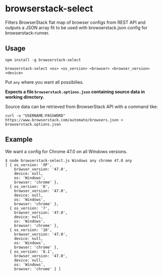 # browserstack-select

Filters BrowserStack flat map of browser configs from REST API and outputs a JSON array fit to be used with browserstack.json config for browserstack-runner.

## Usage

`npm install -g browserstack-select`

`browserstack-select <os> <os_version> <browser> <browser_version> <device>`

Put `any` where you want all possibilies.

**Expects a file `browserstack.options.json` containing source data in working directory.**

Source data can be retrieved from BrowserStack API with a command like:

`curl -u "USERNAME:PASSWORD" https://www.browserstack.com/automate/browsers.json > browserstack.options.json`

## Example

We want a config for Chrome 47.0 on all Windows versions.

```
$ node browserstack-select.js Windows any chrome 47.0 any
[ { os_version: 'XP',
    browser_version: '47.0',
    device: null,
    os: 'Windows',
    browser: 'chrome' },
  { os_version: '8',
    browser_version: '47.0',
    device: null,
    os: 'Windows',
    browser: 'chrome' },
  { os_version: '7',
    browser_version: '47.0',
    device: null,
    os: 'Windows',
    browser: 'chrome' },
  { os_version: '10',
    browser_version: '47.0',
    device: null,
    os: 'Windows',
    browser: 'chrome' },
  { os_version: '8.1',
    browser_version: '47.0',
    device: null,
    os: 'Windows',
    browser: 'chrome' } ]
  ```
